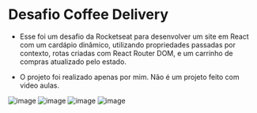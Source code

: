 # Desafio Coffee Delivery

- Esse foi um desafio da Rocketseat para desenvolver um site em React com um cardápio dinâmico, utilizando propriedades passadas por contexto, rotas criadas com React Router DOM, e um carrinho de compras atualizado pelo estado.
  
- O projeto foi realizado apenas por mim. Não é um projeto feito com video aulas.
  
![image](https://github.com/user-attachments/assets/cd237aa4-e1d1-4131-87f2-76c4afadb9c9)
![image](https://github.com/user-attachments/assets/9d5e40d4-3b67-4e09-80b2-0f3acde19dde)
![image](https://github.com/user-attachments/assets/30932ed9-f648-4a23-acd0-81897c1e1d9d)
![image](https://github.com/user-attachments/assets/29de93d5-040c-4050-8dfb-92854ae3c359)
